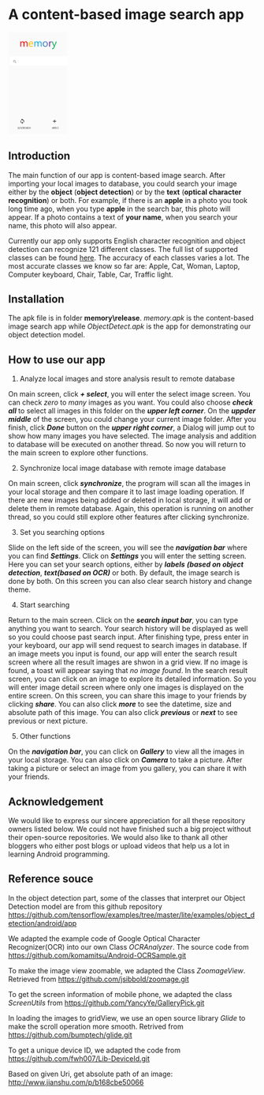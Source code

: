 # A content-based image search app

<img src="figures/main.jpg" width="120">

## Introduction

The main function of our app is content-based image search. After importing your local images to database, you could search your image either by the **object**
(**object detection**) or by the **text** (**optical character recognition**) or both. For example, if there is an **apple** in a photo you took long time ago, when you type **apple** in the search bar, this photo
will appear. If a photo contains a text of **your name**, when you search your name, this photo will also appear. 

Currently our app only supports English character recognition and object detection can recognize 121 different classes. The full list of supported classes can be 
found [here](app/src/main/assets/labelmap.txt). The accuracy of each classes varies a lot. The most accurate classes we know so far are: Apple, Cat, Woman, Laptop, Computer keyboard, Chair, Table, Car, Traffic light. 

## Installation

The apk file is in folder **memory\release**. *memory.apk* is the content-based image search app while *ObjectDetect.apk* is the app for demonstrating our object detection model. 

## How to use our app
1. Analyze local images and store analysis result to remote database

On main screen, click ***+ select***, you will enter the select image screen. You can check *zero* to *many* images as you want.
You could also choose ***check all*** to select all images in this folder on the ***upper left corner***. On the ***uppder middle*** of the screen, 
you could change your current image folder. After you finish, click ***Done*** button on the ***upper right corner***, a Dialog will jump out
to show how many images you have selected. The image analysis and addition to database will be executed on another thread. So now you
will return to the main screen to explore other functions. 

2. Synchronize local image database with remote image database

On main screen, click ***synchronize***, the program will scan all the images in your local storage and then compare it to last image loading operation.
If there are new images being added or deleted in local storage, it will add or delete them in remote database. Again, this operation is running
on another thread, so you could still explore other features after clicking synchronize.

3. Set you searching options

Slide on the left side of the screen, you will see the ***navigation bar*** where you can find ***Settings***. Click on ***Settings*** you will
enter the setting screen. Here you can set your search options, either by ***labels*** ***(based on object*** ***detection***, ***text(based on OCR)*** or 
both. By default, the image search is done by both. On this screen you can also clear search history and change theme. 

4. Start searching

Return to the main screen. Click on the ***search input bar***, you can type anything you want to search. Your search history will be displayed
as well so you could choose past search input. After finishing type, press enter in your keyboard, our app will send request to search images in
database. If an image meets you input is found, our app will enter the search result screen where all the result images are shwon in a grid view. 
If no image is found, a toast will appear saying that *no image found*. In the search result screen, you can click on an image to explore its detailed 
information. So you will enter image detail screen where only one images is displayed on the entire screen. On this screen, you can share this image
to your friends by clicking ***share***. You can also click ***more*** to see the datetime, size and absolute path of this image. You can also click 
***previous*** or ***next*** to see previous or next picture. 


5. Other functions 

On the ***navigation bar***, you can click on ***Gallery*** to view all the images in your local storage. You can also click on ***Camera*** to take a picture.
After taking a picture or select an image from you gallery, you can share it with your friends. 







## Acknowledgement

We would like to express our sincere appreciation for all these repository owners listed below. We could not have finished such a 
big project without their open-source repositories. We would also like to thank all other bloggers who either post blogs or upload 
videos that help us a lot in learning Android programming. 





## Reference souce

In the object detection part, some of the classes that interpret our Object Detection model are from this github repository
    https://github.com/tensorflow/examples/tree/master/lite/examples/object_detection/android/app
    
We adapted the example code of Google Optical Character Recognizer(OCR) into our own Class *OCRAnalyzer*. The source code from 
	https://github.com/komamitsu/Android-OCRSample.git
	
To make the image view zoomable, we adapted the Class *ZoomageView*. Retrieved from
	https://github.com/jsibbold/zoomage.git
	
To get the screen information of mobile phone, we adapted the class *ScreenUtils* from 
	https://github.com/YancyYe/GalleryPick.git
	
In loading the images to gridView, we use an open source library *Glide* to make the scroll operation more smooth. Retrived from 
	https://github.com/bumptech/glide.git
	
To get a unique device ID, we adapted the code from 
	https://github.com/fwh007/Lib-DeviceId.git
	
Based on given Uri, get absolute path of an image:
	http://www.jianshu.com/p/b168cbe50066



